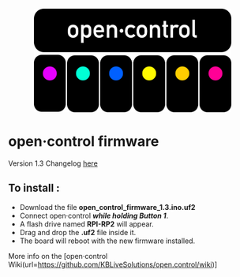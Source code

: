 <p align=center><img src="https://github.com/KBLiveSolutions/open.control/blob/main/assets/images/logo_big.png" alt="logo" width="400"/></p>

# open·control firmware

Version 1.3
Changelog [here](https://github.com/KBLiveSolutions/open.control/discussions/6)

## To install :

- Download the file **open_control_firmware_1.3.ino.uf2**
- Connect open·control ***while holding Button 1***. 
- A flash drive named **RPI-RP2** will appear.  
- Drag and drop the **.uf2** file inside it.  
- The board will reboot with the new firmware installed.  

More info on the [open·control Wiki(url=https://github.com/KBLiveSolutions/open.control/wiki)]
